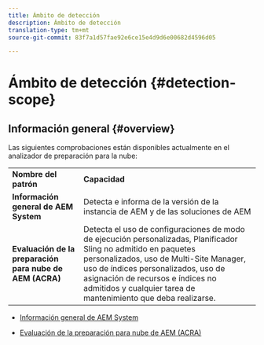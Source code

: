 ```yaml
---
title: Ámbito de detección
description: Ámbito de detección
translation-type: tm+mt
source-git-commit: 83f7a1d57fae92e6ce15e4d9d6e00682d4596d05

---
```



# Ámbito de detección {#detection-scope}

## Información general {#overview}

Las siguientes comprobaciones están disponibles actualmente en el analizador de preparación para la nube:

<table>
 <tbody>
  <tr>
   <td><strong>Nombre del patrón</strong></td>
   <td><strong>Capacidad</strong></td>
  </tr>
  <tr>
   <td><strong>Información general de AEM System</strong></td>
   <td>Detecta e informa de la versión de la instancia de AEM y de las soluciones de AEM</td>
  </tr>
   <tr>
   <td><strong>Evaluación de la preparación para nube de AEM (ACRA)</strong></td>
   <td>Detecta el uso de configuraciones de modo de ejecución personalizadas, Planificador Sling no admitido en paquetes personalizados, uso de Multi-Site Manager, uso de índices personalizados, uso de asignación de recursos e índices no admitidos y cualquier tarea de mantenimiento que deba realizarse.</td>
  </tr>
 </tbody>
</table>

* [Información general de AEM System](/help/move-to-cloud-service/cloud-readiness-analyzer/aso.md)

* [Evaluación de la preparación para nube de AEM (ACRA)](/help/move-to-cloud-service/cloud-readiness-analyzer/acra.md)

